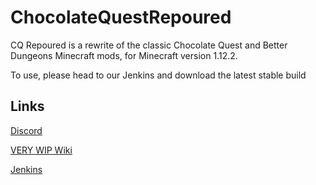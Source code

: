 # ChocolateQuestRepoured
CQ Repoured is a rewrite of the classic Chocolate Quest and Better Dungeons Minecraft mods, for Minecraft version 1.12.2.

To use, please head to our Jenkins and download the latest stable build
## Links

[Discord](https://discord.gg/StWzzFw)

[VERY WIP Wiki](https://cq-repoured.wikia.com/wiki/Chocolate_Quest_Re-poured_Wiki)

[Jenkins](http://jenkins.thechocolatequest.gq:8080/job/The%20Chocolate%20Quest/)
